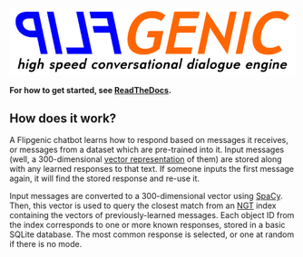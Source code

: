 ![Flipgenic: High-speed conversational dialogue engine](images/header.png)

**For how to get started, see
[ReadTheDocs](https://flipgenic.readthedocs.io/en/latest/quickstart.html).**

## How does it work?

A Flipgenic chatbot learns how to respond based on messages it receives, or
messages from a dataset which are pre-trained into it. Input messages (well,
a 300-dimensional [vector representation](https://spacy.io/api/token#vector)
of them) are stored along with any learned responses to that text. If someone
inputs the first message again, it will find the stored response and re-use it.

Input messages are converted to a 300-dimensional vector using
[SpaCy](https://spacy.io/api/token#vector). Then, this vector is used to
query the closest match from an [NGT](https://github.com/yahoojapan/NGT)
index containing the vectors of previously-learned messages. Each object ID
from the index corresponds to one or more known responses, stored in a
basic SQLite database. The most common response is selected, or one at random
if there is no mode.
